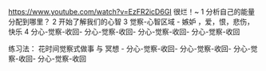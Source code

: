 
https://www.youtube.com/watch?v=EzFR2icD6GI  很烂！~
1 分析自己的能量分配到哪里？ 
2 开始了解我们的心智 
3 觉察-心智区域 - 嫉妒 ，爱，恨，悲伤，快乐 
4 分心-觉察-收回- 分心-觉察-收回- 分心-觉察-收回- 分心-觉察-收回

练习法： 花时间觉察式做事 与 冥想 - 分心-觉察-收回- 分心-觉察-收回- 分心-觉察-收回- 分心-觉察-收回
